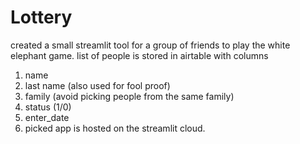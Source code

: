 # Lottery
created a small streamlit tool for a group of friends to play the white elephant game.
list of people is stored in airtable with columns
  1. name
  2. last name (also used for fool proof)
  3. family (avoid picking people from the same family)
  4. status (1/0)
  5. enter_date
  6. picked
app is hosted on the streamlit cloud.
